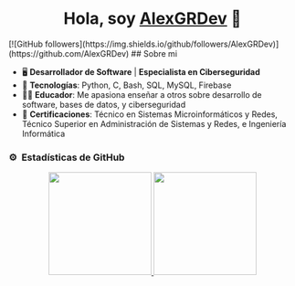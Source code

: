  <div align="center">
<h1 align="center">Hola, soy <a href="https://github.com/AlexGRDev">AlexGRDev</a> 👋</h1>
</div>
[![GitHub followers](https://img.shields.io/github/followers/AlexGRDev)](https://github.com/AlexGRDev)
## Sobre mi

- 🖥️ **Desarrollador de Software** | **Especialista en Ciberseguridad**
- 📲 **Tecnologías**: Python, C, Bash, SQL, MySQL, Firebase
- 🧑‍🏫 **Educador**: Me apasiona enseñar a otros sobre desarrollo de software, bases de datos, y ciberseguridad
- 📗 **Certificaciones**: Técnico en Sistemas Microinformáticos y Redes, Técnico Superior en Administración de Sistemas y Redes, e Ingeniería Informática

### ⚙️ &nbsp;Estadísticas de GitHub

<p align="center">
<a href="https://github.com/AlexGRDev">
  <img height="180em" src="https://github-readme-stats-eight-theta.vercel.app/api?username=AlexGRDev&show_icons=true&theme=algolia&include_all_commits=true&count_private=true"/>
  <img height="180em" src="https://github-readme-stats-eight-theta.vercel.app/api/top-langs/?username=AlexGRDev&layout=compact&langs_count=8&theme=algolia"/>
</a>
</p>
